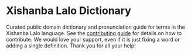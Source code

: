 
# Xishanba Lalo Dictionary

Curated public domain dictionary and pronunciation guide for terms in the Xishanba Lalo language. See the [contributing guide](https://github.com/drumworkteam/term/blob/make/.github/contributing.md) for details on how to contribute. We would love your support, even if it is just fixing a word or adding a single definition. Thank you for all your help!